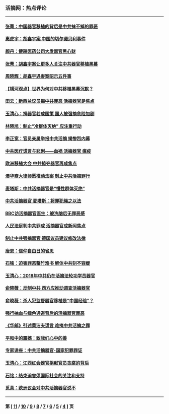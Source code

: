### 活摘网：热点评论
---
#### [张菁：中国器官移植的背后是中共抹不掉的罪恶](../../pages/nf5879/n13974977.md?05030430) 
#### [惠虎宇：胡鑫宇案 中国的切尔诺贝利事件](../../pages/nf5879/n13942916.md?05030430) 
#### [颜丹：健耕医药公司大发器官黑心财](../../pages/nf5879/n13940134.md?05030430) 
#### [张菁：胡鑫宇案让更多人关注中共器官移植黑幕](../../pages/nf5879/n13929073.md?05030430) 
#### [周晓辉：胡鑫宇遇害案昭示五件事](../../pages/nf5879/n13921870.md?05030430) 
#### [【横河观点】世界为何对中共移植黑幕沉默？](../../pages/nf5879/n13244249.md?05030430) 
#### [田云：新西兰议员揭中共罪恶 活摘器官是焦点](../../pages/nf5879/n13070629.md?05030430) 
#### [玉清心：捐器官若成国策 国人被强摘危险加剧](../../pages/nf5879/n12802713.md?05030430) 
#### [林晓旭：制止“冷群体灭绝” 应注重行动](../../pages/nf5879/n12779736.md?05030430) 
#### [李正宽：官员亲属举报中共活摘 揭惨烈内幕](../../pages/nf5879/n12684490.md?05030430) 
#### [中共医疗谎言与悲剧——血祸 活摘器官 瘟疫](../../pages/nf5879/n12372103.md?05030430) 
#### [欧洲移植大会 中共掠夺器官再成焦点](../../pages/nf5879/n11538883.md?05030430) 
#### [澳华裔大律师愿推动法案 制止中共活摘罪行](../../pages/nf5879/n11377039.md?05030430) 
#### [麦塔斯：中共活摘器官是“慢性群体灭绝”](../../pages/nf5879/n11350529.md?05030430) 
#### [中共活摘器官 麦塔斯：将罪犯绳之以法](../../pages/nf5879/n11347973.md?05030430) 
#### [BBC访活摘器官医生：被洗脑后无罪恶感](../../pages/nf5879/n11335935.md?05030430) 
#### [人民法庭判中共罪成 活摘器官成新闻焦点](../../pages/nf5879/n11331578.md?05030430) 
#### [制止中共强摘器官 德国议员建议修改法律](../../pages/nf5879/n11249451.md?05030430) 
#### [唐恩：信仰自由日的省思](../../pages/nf5879/n11003525.md?05030430) 
#### [石铭：迫害罪恶罄竹难书  解体中共刻不容缓](../../pages/nf5879/n10942855.md?05030430) 
#### [玉清心：2018年中共仍在活摘法轮功学员器官](../../pages/nf5879/n10914646.md?05030430) 
#### [俞晓薇：反制中共 西方应推动调查活摘器官](../../pages/nf5879/n10794671.md?05030430) 
#### [俞晓薇：杀人犯监督器官移植是“中国经验”？](../../pages/nf5879/n10466427.md?05030430) 
#### [强行抽血与绿色通道背后的活摘器官罪恶](../../pages/nf5879/n10004708.md?05030430) 
#### [《华邮》引述黄洁夫谎言 难掩中共活摘之罪](../../pages/nf5879/n9642309.md?05030430) 
#### [平和中的震撼：致我们心中的善](../../pages/nf5879/n9021123.md?05030430) 
#### [专家讲座：中共活摘器官-国家犯罪罪证](../../pages/nf5879/n8828153.md?05030430) 
#### [玉清心：江西红会器官捐献官员贪腐的背后](../../pages/nf5879/n8522122.md?05030430) 
#### [石铭：结束迫害须国际社会的关注和支持](../../pages/nf5879/n8443497.md?05030430) 
#### [觅真：欧洲议会对中共活摘器官说不](../../pages/nf5879/n8337486.md?05030430) 

---
#### 第 [ [11](./11.md?05030430) / [10](./10.md?05030430) / [9](./9.md?05030430) / [8](./8.md?05030430) / [7](./7.md?05030430) / [6](./6.md?05030430) / [5](./5.md?05030430) / [4](./4.md?05030430) ] 页

